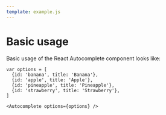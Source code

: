 ```yaml
---
template: example.js
---
```


# Basic usage

Basic usage of the React Autocomplete component looks like:

```
var options = [
  {id: 'banana', title: 'Banana'},
  {id: 'apple', title: 'Apple'},
  {id: 'pineapple', title: 'Pineapple'},
  {id: 'strawberry', title: 'Strawberry'},
]

<Autocomplete options={options} />
```

<div id="example"></div>
